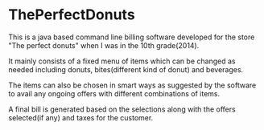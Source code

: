 # ThePerfectDonuts
This is a java based command line billing software developed for the store "The perfect donuts" when I was in the 10th grade(2014).  

It mainly consists of a fixed menu of items which can be changed as needed including donuts, bites(different kind of donut) and beverages.  

The items can also be chosen in smart ways as suggested by the software to avail any ongoing offers with different combinations of items.  

A final bill is generated based on the selections along with the offers selected(if any) and taxes for the customer.
